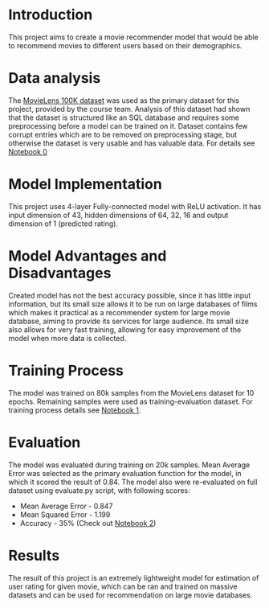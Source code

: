 # Introduction

This project aims to create a movie recommender model that would be able to recommend movies to different users based on their demographics.

# Data analysis
The [MovieLens 100K dataset](https://grouplens.org/datasets/movielens/100k/) was used as the primary dataset for this project, provided by the course team. Analysis of this dataset had shown that the dataset is structured like an SQL database and requires some preprocessing before a model can be trained on it. Dataset contains few corrupt entries which are to be removed on preprocessing stage, but otherwise the dataset is very usable and has valuable data. For details see [Notebook 0](../notebooks/0%20-%20Dataset%20exploration.ipynb)

# Model Implementation
This project uses 4-layer Fully-connected model with ReLU activation. It has input dimension of 43, hidden dimensions of 64, 32, 16 and output dimension of 1 (predicted rating).

# Model Advantages and Disadvantages
Created model has not the best accuracy possible, since it has little input information, but its small size allows it to be run on large databases of films which makes it practical as a recommender system for large movie database, aiming to provide its services for large audience. Its small size also allows for very fast training, allowing for easy improvement of the model when more data is collected.

# Training Process
The model was trained on 80k samples from the MovieLens dataset for 10 epochs. Remaining samples were used as training-evaluation dataset. For training process details see [Notebook 1](../notebooks/1%20-%20Classical%20model.ipynb).

# Evaluation
The model was evaluated during training on 20k samples. Mean Average Error was selected as the primary evaluation function for the model, in which it scored the result of 0.84.
The model also were re-evaluated on full dataset using evaluate.py script, with following scores:

- Mean Average Error - 0.847
- Mean Squared Error - 1.199
- Accuracy - 35% (Check out [Notebook 2](../notebooks/2%20-%20Evaluation.ipynb))

# Results
The result of this project is an extremely lightweight model for estimation of user rating for given movie, which can be ran and trained on massive datasets and can be used for recommendation on large movie databases.
